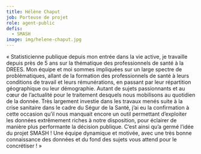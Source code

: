 ```yaml
---
title: Hélène Chaput
job: Porteuse de projet
role: agent-public
defis:
  - SMASH
image: img/helene-chaput.jpg
---
```

« Statisticienne publique depuis mon entrée dans la vie active, je travaille depuis près de 5 ans sur la thématique des professionnels de santé à la DREES. Mon équipe et moi sommes impliquées sur un large spectre de problématiques, allant de la formation des professionnels de santé à leurs conditions de travail et leurs rémunérations, en passant par leur répartition géographique ou leur démographie. Autant de sujets passionnants et au cœur de l’actualité pour le traitement desquels nous mobilisons au quotidien de la donnée. Très largement investie dans les travaux menés suite à la crise sanitaire dans le cadre du Ségur de la Santé, j’ai eu la confirmation à cette occasion qu’il nous manquait encore un outil permettant d’exploiter les données extrêmement riches à notre disposition, pour éclairer de manière plus performante la décision publique. C’est ainsi qu’a germé l’idée du projet SMASH ! Une équipe dynamique et motivée, avec une très bonne connaissance des données et du fond des sujets vous attend pour le concrétiser ! »

